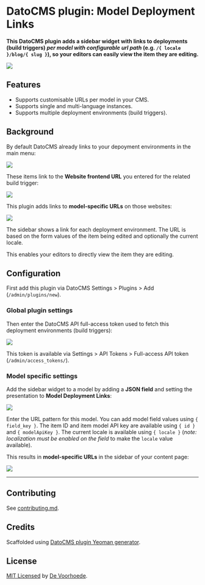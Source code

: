 # DatoCMS plugin: Model Deployment Links

**This DatoCMS plugin adds a sidebar widget with links to deployments (build triggers) _per model with configurable url path_ (e.g. `/{ locale }/blog/{ slug }`), so your editors can easily view the item they are editing.**

![](https://github.com/voorhoede/datocms-plugin-model-deployment-links/raw/master/docs/sidebar-widget-links.jpg)

## Features

* Supports customisable URLs per model in your CMS.
* Supports single and multi-language instances.
* Supports multiple deployment environments (build triggers).

## Background

By default DatoCMS already links to your depoyment environments in the main menu:

![](https://github.com/voorhoede/datocms-plugin-model-deployment-links/raw/master/docs/deployment-links-in-main-menu.jpg)

These items link to the **Website frontend URL** you entered for the related build trigger:

![](https://github.com/voorhoede/datocms-plugin-model-deployment-links/raw/master/docs/build-trigger-settings.jpg)

This plugin adds links to **model-specific URLs** on those websites:

![](https://github.com/voorhoede/datocms-plugin-model-deployment-links/raw/master/docs/sidebar-widget-links.jpg)

The sidebar shows a link for each deployment environment. The URL is based on the form values of the item being edited and optionally the current locale.

This enables your editors to directly view the item they are editing.

## Configuration

First add this plugin via DatoCMS Settings > Plugins > Add (`/admin/plugins/new`).

### Global plugin settings

Then enter the DatoCMS API full-access token used to fetch this deployment environments (build triggers):

![](https://github.com/voorhoede/datocms-plugin-model-deployment-links/raw/master/docs/global-plugin-settings.jpg)

This token is available via Settings > API Tokens > Full-access API token (`/admin/access_tokens/`).

### Model specific settings

Add the sidebar widget to a model by adding a **JSON field** and setting the presentation to **Model Deployment Links**:

![](https://github.com/voorhoede/datocms-plugin-model-deployment-links/raw/master/docs/plugin-instance-settings.jpg)

Enter the URL pattern for this model. You can add model field values using `{ field_key }`. The item ID and item model API key are available using `{ id }` and `{ modelApiKey }`. The current locale is available using `{ locale }` (*note: localization must be enabled on the field* to make the `locale` value available).

This results in **model-specific URLs** in the sidebar of your content page:

![](https://github.com/voorhoede/datocms-plugin-model-deployment-links/raw/master/docs/sidebar-widget-links.jpg)

---

## Contributing

See [contributing.md](contributing.md).

## Credits

Scaffolded using [DatoCMS plugin Yeoman generator](https://github.com/datocms/generator-datocms-plugin).

## License

[MIT Licensed](license) by [De Voorhoede](https://www.voorhoede.nl).

